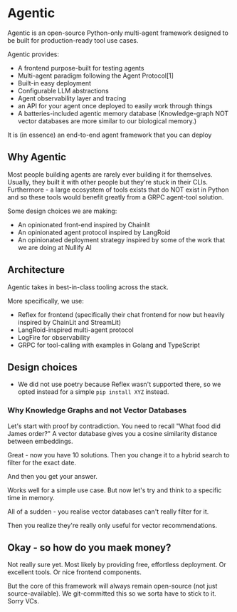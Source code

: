 # Agentic

Agentic is an open-source Python-only multi-agent framework designed to be built for production-ready tool use cases.

Agentic provides: 
- A frontend purpose-built for testing agents
- Multi-agent paradigm following the Agent Protocol[1]
- Built-in easy deployment
- Configurable LLM abstractions
- Agent observability layer and tracing
- an API for your agent once deployed to easily work through things 
- A batteries-included agentic memory database (Knowledge-graph NOT vector databases are more similar to our biological memory.)

It is (in essence) an end-to-end agent framework that you can deploy

## Why Agentic

Most people building agents are rarely ever building it for themselves.
Usually, they built it with other people but they're stuck in their CLIs.
Furthermore - a large ecosystem of tools exists that do NOT exist in Python and so
these tools would benefit greatly from a GRPC agent-tool solution.

Some design choices we are making: 

- An opinionated front-end inspired by Chainlit
- An opinionated agent protocol inspired by LangRoid
- An opinionated deployment strategy inspired by some of the work that we are doing at Nullify AI

## Architecture

Agentic takes in best-in-class tooling across the stack. 

More specifically, we use: 
- Reflex for frontend (specifically their chat frontend for now but heavily inspired by ChainLit and StreamLit)
- LangRoid-inspired multi-agent protocol
- LogFire for observability
- GRPC for tool-calling with examples in Golang and TypeScript

## Design choices

- We did not use poetry because Reflex wasn't supported there, so we opted instead for a simple `pip install XYZ` instead.

### Why Knowledge Graphs and not Vector Databases

Let's start with proof by contradiction. You need to recall "What food did James order?" 
A vector database gives you a cosine similarity distance between embeddings. 

Great - now you have 10 solutions. Then you change it to a hybrid search to filter for the exact date. 

And then you get your answer.

Works well for a simple use case. But now let's try and think to a specific time in memory. 

All of a sudden - you realise vector databases can't really filter for it. 

Then you realize they're really only useful for vector recommendations.

## Okay - so how do you maek money?

Not really sure yet. Most likely by providing free, effortless deployment. 
Or excellent tools.
Or nice frontend components.

But the core of this framework will always remain open-source (not just source-available). We git-committed this so we sorta have
to stick to it. Sorry VCs.
